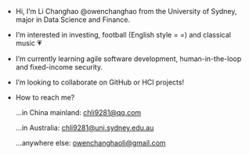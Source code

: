 - Hi, I’m Li Changhao @owenchanghao from the University of Sydney, major in Data Science and Finance.
- I’m interested in investing, football (English style = =) and classical music 💗
- I’m currently learning agile software development, human-in-the-loop and fixed-income security.
- I’m looking to collaborate on GitHub or HCI projects!
- How to reach me?

  ...in China mainland: chli9281@qq.com
  
  ...in Australia: chli9281@uni.sydney.edu.au
  
  ...anywhere else: owenchanghaoli@gmail.com

<!---
owenchanghao/owenchanghao is a ✨ special ✨ repository because its `README.md` (this file) appears on your GitHub profile.
You can click the Preview link to take a look at your changes.
--->
